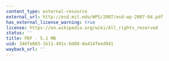 ```yaml
---
content_type: external-resource
external_url: http://esd.mit.edu/WPS/2007/esd-wp-2007-04.pdf
has_external_license_warning: true
license: https://en.wikipedia.org/wiki/All_rights_reserved
status: ''
title: PDF - 5.1 MB
uid: 346fe865-1b11-491c-bd88-8a414feed941
wayback_url: ''
---
```

